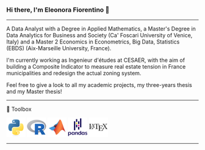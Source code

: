 ### Hi there, I'm Eleonora Fiorentino 👋

- - -

A Data Analyst with a Degree in Applied Mathematics, a Master's Degree in Data Analytics for Business and Society (Ca' Foscari University of Venice, Italy) and a Master 2 Economics in Econometrics, Big Data, Statistics (EBDS) (Aix-Marseille University, France).

I'm currently working as Ingenieur d'études at CESAER, with the aim of building a Composite Indicator to measure real estate tension in France municipalities and redesign the actual zoning system.

Feel free to give a look to all my academic projects, my three-years thesis and my Master thesis!

- - -

🧰 Toolbox

<img src="https://github.com/devicons/devicon/blob/master/icons/python/python-original.svg" alt="Python logo" width="50" height="50" /> <img src="https://github.com/devicons/devicon/blob/master/icons/r/r-original.svg" alt="R logo" width="50" height="50" /> <img src="https://github.com/devicons/devicon/blob/master/icons/matlab/matlab-original.svg" alt="Matlab logo" width="50" height="50" /> <img src="https://github.com/devicons/devicon/blob/master/icons/pandas/pandas-original-wordmark.svg" alt="Pandas logo" width="50" height="50" /> <img src="https://github.com/devicons/devicon/blob/master/icons/latex/latex-original.svg" alt="Latex logo" width="50" height="50" />

- - -
<!--
**NissanKaskai/NissanKaskai** is a ✨ _special_ ✨ repository because its `README.md` (this file) appears on your GitHub profile.

Here are some ideas to get you started:

- 🔭 I’m currently working on ...
- 🌱 I’m currently learning ...
- 👯 I’m looking to collaborate on ...
- 🤔 I’m looking for help with ...
- 💬 Ask me about ...
- 📫 How to reach me: ...
- 😄 Pronouns: ...
- ⚡ Fun fact: ...
-->

